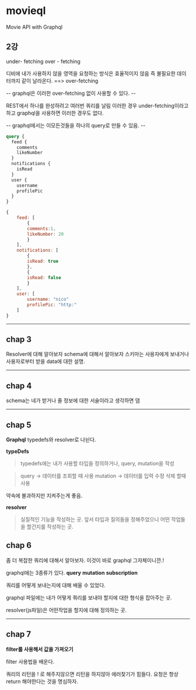 # movieql

Movie API with Graphql

## 2강

under- fetching
over - fetching

디비에 내가 사용하지 않을 영역을 요청하는 방식은 효율적이지 않음
즉 불필요한 데이터까지 같이 날라온다.
==> over-fetching

-- graphql은 이러한 over-fetching 없이 사용할 수 있다. --

REST에서 하나를 완성하려고 여러번 쿼리를 날림
이러한 경우 under-fetching이라고 하고 graphql을 사용하면 이러한 경우도 없다.

-- graphql에서는 이모든것들을 하나의 query로 만들 수 있음. --

```graphql
query {
  feed {
    comments
    likeNumber
  }
  notifications {
    isRead
  }
  user {
    username
    profilePic
  }
}
```

```javascript
{
    feed: [
        {
        comments:1,
        likeNumber: 20
        }
    ],
    notifications: [
        {
        isRead: true
        },
        {
        isRead: false
        }
    ],
    user: [
        username: "nico"
        profilePic: "http:"
    ]
}
```

---

## chap 3

Resolver에 대해 알아보자
schema에 대해서 알아보자
스키마는 사용자에게 보내거나 사용자로부터 받을 data에 대한 설명.

---

## chap 4

schema는 네가 받거나 줄 정보에 대한 서술이라고 생각하면 댐

---

## chap 5

**Graphql**
typedefs와 resolver로 나뉜다.

**typeDefs**

> typedefs에는 내가 사용할 타입을 정의하거나, query, mutation을 작성

> query -> 데이터를 조회할 때 사용
> mutation -> 데이터를 입력 수정 삭제 할때 사용

약속에 불과하지만 지켜주는게 좋음.

**resolver**

> 실질적인 기능을 작성하는 곳.
> 앞서 타입과 질의들을 정해주었으니 어떤 작업들을 할건지를 작성하는 곳.


## chap 6
좀 더 복잡한 쿼리에 대해서 알아보자.
이것이 바로 graphql 그자체이니깐.!

graphql에는 3종류가 있다.
**query**
**mutation**
**subscription**

쿼리를 어떻게 보내는지에 대해 배울 수 있었다.

graphql 파일에는 내가 어떻게 쿼리를 보내야 할지에 대한 형식을 잡아주는 곳.

resolver(js파일)은 어떤작업을 할지에 대해 정의하는 곳.




- - -

## chap 7

**filter를 사용해서 값을 가져오기**

filter 사용법을 배운다.

쿼리의 리턴을 ! 로 해주지않으면 리턴을 하지않아 에러찾기가 힘들다.
요청은 항상 return 해야한다는 것을 명심하자.


